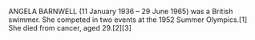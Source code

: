 ANGELA BARNWELL (11 January 1936 – 29 June 1965) was a British swimmer. She competed in two events at the 1952 Summer Olympics.[1] She died from cancer, aged 29.[2][3]
